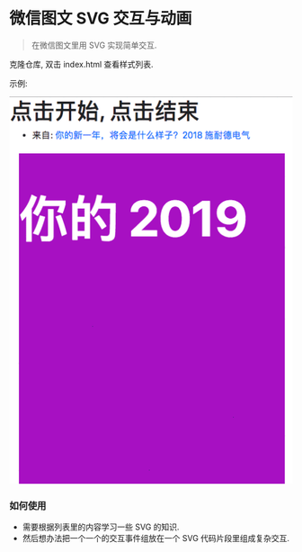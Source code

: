 # 微信图文 SVG 交互与动画

> 在微信图文里用 SVG 实现简单交互.

克隆仓库, 双击 index.html 查看样式列表.  

示例: 

![示例交互动画](screenshot.gif)

### 如何使用

* 需要根据列表里的内容学习一些 SVG 的知识.
* 然后想办法把一个一个的交互事件组放在一个 SVG 代码片段里组成复杂交互.
